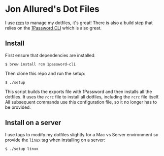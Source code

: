 # Jon Allured's Dot Files

I use [rcm] to manage my dotfiles, it's great! There is also a build step that
relies on the [1Password CLI][op] which is also great.

## Install

First ensure that dependencies are installed:

```
$ brew install rcm 1password-cli
```

Then clone this repo and run the setup:

```
$ ./setup
```

This script builds the exports file with 1Password and then installs all the
dotfiles. It uses the `rcrc` file to install all dotfiles, including the `rcrc`
file itself. All subsequent commands use this configuration file, so it no
longer has to be provided.

## Install on a server

I use tags to modify my dotfiles slightly for a Mac vs Server environment so
provide the `linux` tag when installing on a server:

```
$ ./setup linux
```

[rcm]: https://github.com/thoughtbot/rcm
[op]: https://developer.1password.com/docs/cli
